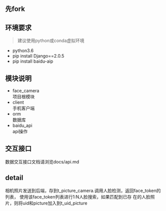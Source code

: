 ## 先fork
## 环境要求
>建议使用python或conda虚拟环境
+ python3.6  
+ pip install Django==2.0.5  
+ pip install baidu-aip  

## 模块说明
+ face_camera\
  项目根模块
+ client\
  手机客户端
+ orm\
  数据库
+ baidu_api\
  api操作

## 交互接口
数据交互接口文档请浏览docs/api.md

## detail
相机照片发送到后端，存到t_picture_camera.调用人脸检测，返回face_token的列表，
使用该face_token列表进行1:N人脸搜索，如果匹配到已存
在的人脸照片，则将uid和picture加入到t_uid_picture